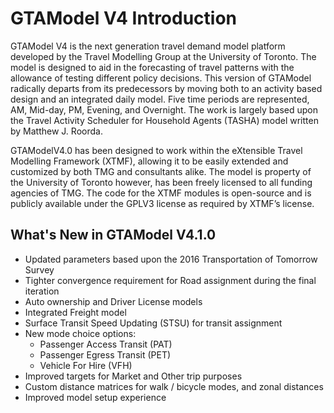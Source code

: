 # GTAModel V4 Introduction

GTAModel V4 is the next generation travel demand model platform developed by the Travel Modelling Group at the University of Toronto.
 The model is designed to aid in the forecasting of travel patterns with the allowance of testing different policy decisions. This version of 
GTAModel radically departs from its predecessors by moving both to an activity based design and an integrated daily model. Five time periods are 
represented, AM, Mid-day, PM, Evening, and Overnight. The work is largely based upon the Travel Activity Scheduler for Household Agents (TASHA) model 
written by Matthew J. Roorda.

GTAModelV4.0 has been designed to work within the eXtensible Travel Modelling Framework (XTMF), allowing it to be easily extended and 
customized by both TMG and consultants alike. The model is property of the University of Toronto however, has been freely licensed to
 all funding agencies of TMG. The code for the XTMF modules is open-source and is publicly available under the GPLV3 license as
 required by XTMF’s license.

## What's New in GTAModel V4.1.0

* Updated parameters based upon the 2016 Transportation of Tomorrow Survey
* Tighter convergence requirement for Road assignment during the final iteration
* Auto ownership and Driver License models
* Integrated Freight model
* Surface Transit Speed Updating (STSU) for transit assignment
* New mode choice options:
  * Passenger Access Transit (PAT)
  * Passenger Egress Transit (PET)
  * Vehicle For Hire (VFH)
* Improved targets for Market and Other trip purposes
* Custom distance matrices for walk / bicycle modes, and zonal distances
* Improved model setup experience